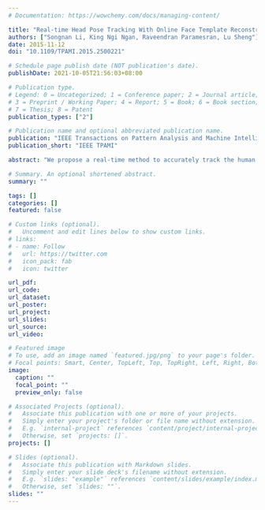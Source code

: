 ```yaml
---
# Documentation: https://wowchemy.com/docs/managing-content/

title: "Real-time Head Pose Tracking With Online Face Template Reconstruction"
authors: ["Songnan Li, King Ngi Ngan, Raveendran Paramesran, Lu Sheng"]
date: 2015-11-12
doi: "10.1109/TPAMI.2015.2500221"

# Schedule page publish date (NOT publication's date).
publishDate: 2021-10-05T21:56:03+08:00

# Publication type.
# Legend: 0 = Uncategorized; 1 = Conference paper; 2 = Journal article;
# 3 = Preprint / Working Paper; 4 = Report; 5 = Book; 6 = Book section;
# 7 = Thesis; 8 = Patent
publication_types: ["2"]

# Publication name and optional abbreviated publication name.
publication: "IEEE Transactions on Pattern Analysis and Machine Intelligence"
publication_short: "IEEE TPAMI"

abstract: "We propose a real-time method to accurately track the human head pose in the 3-dimensional (3D) world. Using a RGB-Depth camera, a face template is reconstructed by fitting a 3D morphable face model, and the head pose is determined by registering this user-specific face template to the input depth video."

# Summary. An optional shortened abstract.
summary: ""

tags: []
categories: []
featured: false

# Custom links (optional).
#   Uncomment and edit lines below to show custom links.
# links:
# - name: Follow
#   url: https://twitter.com
#   icon_pack: fab
#   icon: twitter

url_pdf:
url_code:
url_dataset:
url_poster:
url_project:
url_slides:
url_source:
url_video:

# Featured image
# To use, add an image named `featured.jpg/png` to your page's folder. 
# Focal points: Smart, Center, TopLeft, Top, TopRight, Left, Right, BottomLeft, Bottom, BottomRight.
image:
  caption: ""
  focal_point: ""
  preview_only: false

# Associated Projects (optional).
#   Associate this publication with one or more of your projects.
#   Simply enter your project's folder or file name without extension.
#   E.g. `internal-project` references `content/project/internal-project/index.md`.
#   Otherwise, set `projects: []`.
projects: []

# Slides (optional).
#   Associate this publication with Markdown slides.
#   Simply enter your slide deck's filename without extension.
#   E.g. `slides: "example"` references `content/slides/example/index.md`.
#   Otherwise, set `slides: ""`.
slides: ""
---
```

